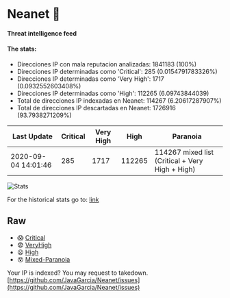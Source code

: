 # Neanet :hocho:
#### Threat intelligence feed
#### The stats:

- Direcciones IP con mala reputacion analizadas: 1841183 (100%)
- Direcciones IP determinadas como 'Critical':  285 (0.0154791783326%)
- Direcciones IP determinadas como 'Very High':  1717 (0.0932552603408%)
- Direcciones IP determinadas como 'High':  112265 (6.09743844039)
- Total de direcciones IP indexadas en Neanet:  114267 (6.20617287907%)
- Total de direcciones IP descartadas en Neanet:  1726916 (93.7938271209%)

| Last Update | Critical | Very High | High | Paranoia |
| --- | --- | --- | --- | --- |
| 2020-09-04 14:01:46 | 285 | 1717 | 112265 | 114267 mixed list (Critical + Very High + High)|

![Stats](https://docs.google.com/spreadsheets/d/e/2PACX-1vSnaNMIXVabIpDJjufMlzH7poXnshF3mgd8Is1g9ytUEzVsP5my4Trn8f-xkoLLQ38xpL3HtmUexLo6/pubchart?oid=501124687&format=image)

For the historical stats go to: [link](/stats.csv)
## Raw
- :scream: [Critical](https://raw.githubusercontent.com/JavaGarcia/Neanet/master/blacklists/neanet_critical.txt)
- :fearful: [VeryHigh](https://raw.githubusercontent.com/JavaGarcia/Neanet/master/blacklists/neanet_veryHigh.txtt)
- :frowning: [High](https://raw.githubusercontent.com/JavaGarcia/Neanet/master/blacklists/neanet_high.txt)
- :dizzy_face: [Mixed-Paranoia](https://raw.githubusercontent.com/JavaGarcia/Neanet/master/blacklists/neanet_all.txt)


Your IP is indexed? You may request to takedown. [https://github.com/JavaGarcia/Neanet/issues](https://github.com/JavaGarcia/Neanet/issues)































































































































































































































































































































































































































































































































































